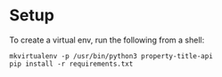 # Setup

To create a virtual env, run the following from a shell:

    mkvirtualenv -p /usr/bin/python3 property-title-api
    pip install -r requirements.txt
